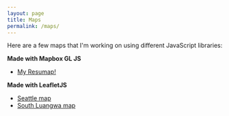 ```yaml
---
layout: page
title: Maps
permalink: /maps/
---
```


Here are a few maps that I'm working on using different JavaScript libraries:



<!-- * [South Luangwa *thunderforest* map](/maps/SLuangwa-map-thunderforest.html)<br> -->
<!-- * [Seattle farmers' market *leafletjs* map](/maps/Seattle-markets-map.html)
* [Seattle *thunderforest* map](/maps/survive-sound-thunderforest.html) -->
<!-- * [South Luangwa mapbox map](/maps/SLuangwa-map-mapbox.html) -->
**Made with Mapbox GL JS**
* [My Resumap!](/maps/resumap.html)

**Made with LeafletJS**
* [Seattle map](/maps/seattle-leaflet.html)
* [South Luangwa map](/maps/sluangwa/SLuangwa-map-leaflet.html)

